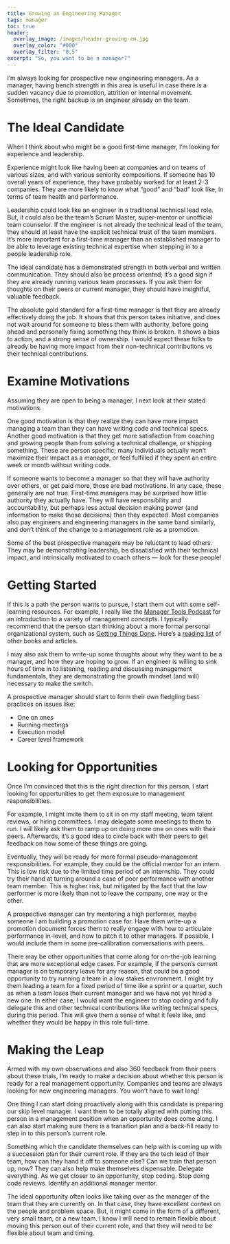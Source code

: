 ```yaml
---
title: Growing an Engineering Manager
tags: manager
toc: true
header:
  overlay_image: /images/header-growing-em.jpg
  overlay_color: "#000"
  overlay_filter: "0.5"
excerpt: "So, you want to be a manager?"
---
```


I’m always looking for prospective new engineering managers. As a manager, having bench strength in this area is useful in case there is a sudden vacancy due to promotion, attrition or internal movement. Sometimes, the right backup is an engineer already on the team.

# The Ideal Candidate

When I think about who might be a good first-time manager, I’m looking for experience and leadership.

Experience might look like having been at companies and on teams of various sizes, and with various seniority compositions. If someone has 10 overall years of experience, they have probably worked for at least 2-3 companies. They are more likely to know what “good” and “bad” look like, in terms of team health and performance.

Leadership could look like an engineer in a traditional technical lead role. But, it could also be the team’s Scrum Master, super-mentor or unofficial team counselor. If the engineer is not already the technical lead of the team, they should at least have the explicit technical trust of the team members. It’s more important for a first-time manager than an established manager to be able to leverage existing technical expertise when stepping in to a people leadership role.

The ideal candidate has a demonstrated strength in both verbal and written communication. They should also be process oriented; it’s a good sign if they are already running various team processes. If you ask them for thoughts on their peers or current manager, they should have insightful, valuable feedback.

The absolute gold standard for a first-time manager is that they are already effectively doing the job. It shows that this person takes initiative, and does not wait around for someone to bless them with authority, before going ahead and personally fixing something they think is broken. It shows a bias to action, and a strong sense of ownership. I would expect these folks to already be having more impact from their non-technical contributions vs their technical contributions.

# Examine Motivations

Assuming they are open to being a manager, I next look at their stated motivations.

One good motivation is that they realize they can have more impact managing a team than they can have writing code and technical specs. Another good motivation is that they get more satisfaction from coaching and growing people than from solving a technical challenge, or shipping something. These are person specific; many individuals actually won’t maximize their impact as a manager, or feel fulfilled if they spent an entire week or month without writing code.

If someone wants to become a manager so that they will have authority over others, or get paid more, those are bad motivations. In any case, these generally are not true. First-time managers may be surprised how little authority they actually have. They will have responsibility and accountability, but perhaps less actual decision making power (and information to make those decisions) than they expected. Most companies also pay engineers and engineering managers in the same band similarly, and don’t think of the change to a management role as a promotion.

Some of the best prospective managers may be reluctant to lead others. They may be demonstrating leadership, be dissatisfied with their technical impact, and intrinsically motivated to coach others — look for these people!

# Getting Started

If this is a path the person wants to pursue, I start them out with some self-learning resources. For example, I really like the [Manager Tools Podcast](https://www.manager-tools.com/) for an introduction to a variety of management concepts. I typically recommend that the person start thinking about a more formal personal organizational system, such as [Getting Things Done](https://www.amazon.com/gp/product/0142000280). Here’s a [reading list](https://chase-seibert.github.io/blog/reading-list/) of other books and articles.

I may also ask them to write-up some thoughts about why they want to be a manager, and how they are hoping to grow. If an engineer is willing to sink hours of time in to listening, reading and discussing management fundamentals, they are demonstrating the growth mindset (and will) necessary to make the switch.

A prospective manager should start to form their own fledgling best practices on issues like:

- One on ones
- Running meetings
- Execution model
- Career level framework

# Looking for Opportunities

Once I’m convinced that this is the right direction for this person, I start looking for opportunities to get them exposure to management responsibilities.

For example, I might invite them to sit in on my staff meeting, team talent reviews, or hiring committees. I may delegate some meetings to them to run. I will likely ask them to ramp up on doing more one on ones with their peers. Afterwards, it’s a good idea to circle back with their peers to get feedback on how some of these things are going.

Eventually, they will be ready for more formal pseudo-management responsibilities. For example, they could be the official mentor for an intern. This is low risk due to the limited time period of an internship. They could try their hand at turning around a case of poor performance with another team member. This is higher risk, but mitigated by the fact that the low performer is more likely than not to leave the company, one way or the other.

A prospective manager can try mentoring a high performer, maybe someone I am building a promotion case for. Have them write-up a promotion document forces them to really engage with how to articulate performance in-level, and how to pitch it to other managers. If possible, I would include them in some pre-calibration conversations with peers.

There may be other opportunities that come along for on-the-job learning that are more exceptional edge cases. For example, if the person’s current manager is on temporary leave for any reason, that could be a good opportunity to try running a team in a low stakes environment. I might try them leading a team for a fixed period of time like a sprint or a quarter, such as when a team loses their current manager and we have not yet hired a new one. In either case, I would want the engineer to stop coding and fully delegate this and other technical contributions like writing technical specs, during this period. This will give them a sense of what it feels like, and  whether they would be happy in this role full-time.

# Making the Leap

Armed with my own observations and also 360 feedback from their peers about these trials, I’m ready to make a decision about whether this person is ready for a real management opportunity. Companies and teams are always looking for new engineering managers. You won’t have to wait long!

One thing I can start doing proactively along with this candidate is preparing our skip level manager. I want them to be totally aligned with putting this person in a management position when an opportunity does come along. I can also start making sure there is a transition plan and a back-fill ready to step in to this person’s current role.

Something which the candidate themselves can help with is coming up with a succession plan for their current role. If they are the tech lead of their team, how can they hand it off to someone else? Can we train that person up, now? They can also help make themselves dispensable. Delegate everything. As we get closer to an opportunity, stop coding. Stop doing code reviews. Identify an additional manager mentor.

The ideal opportunity often looks like taking over as the manager of the team that they are currently on. In that case, they have excellent context on the people and problem space. But, it might come in the form of a different, very small team, or a new team. I know I will need to remain flexible about moving this person out of their current role, and that they will need to be flexible about team and timing.


